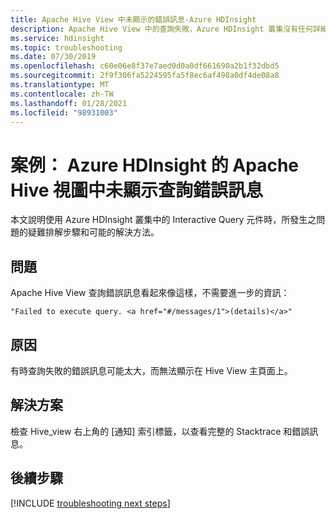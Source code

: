 ```yaml
---
title: Apache Hive View 中未顯示的錯誤訊息-Azure HDInsight
description: Apache Hive View 中的查詢失敗，Azure HDInsight 叢集沒有任何詳細資料。
ms.service: hdinsight
ms.topic: troubleshooting
ms.date: 07/30/2019
ms.openlocfilehash: c60e06e8f37e7aed0d0a0df661690a2b1f32dbd5
ms.sourcegitcommit: 2f9f306fa5224595fa5f8ec6af498a0df4de08a8
ms.translationtype: MT
ms.contentlocale: zh-TW
ms.lasthandoff: 01/28/2021
ms.locfileid: "98931003"
---
```

# <a name="scenario-query-error-message-not-displayed-in-apache-hive-view-in-azure-hdinsight"></a>案例： Azure HDInsight 的 Apache Hive 視圖中未顯示查詢錯誤訊息

本文說明使用 Azure HDInsight 叢集中的 Interactive Query 元件時，所發生之問題的疑難排解步驟和可能的解決方法。

## <a name="issue"></a>問題

Apache Hive View 查詢錯誤訊息看起來像這樣，不需要進一步的資訊：

```
"Failed to execute query. <a href="#/messages/1">(details)</a>"
```

## <a name="cause"></a>原因

有時查詢失敗的錯誤訊息可能太大，而無法顯示在 Hive View 主頁面上。

## <a name="resolution"></a>解決方案

檢查 Hive_view 右上角的 [通知] 索引標籤，以查看完整的 Stacktrace 和錯誤訊息。

## <a name="next-steps"></a>後續步驟

[!INCLUDE [troubleshooting next steps](../../../includes/hdinsight-troubleshooting-next-steps.md)]